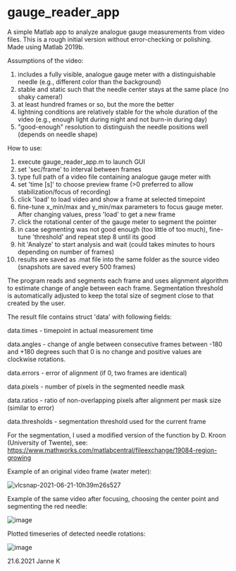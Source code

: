 # gauge_reader_app
A simple Matlab app to analyze analogue gauge measurements from video files. This is a rough initial version without error-checking or polishing. Made using Matlab 2019b.

Assumptions of the video:
1. includes a fully visible, analogue gauge meter with a distinguishable needle (e.g., different color than the background)
2. stable and static such that the needle center stays at the same place (no shaky camera!)
3. at least hundred frames or so, but the more the better
4. lightning conditions are relatively stable for the whole duration of the video (e.g., enough light during night and not burn-in during day)
5. "good-enough" resolution to distinguish the needle positions well (depends on needle shape)

How to use:

1. execute gauge_reader_app.m to launch GUI
2. set 'sec/frame' to interval between frames
4. type full path of a video file containing analogue gauge meter with 
5. set 'time [s]' to choose preview frame (>0 preferred to allow stabilization/focus of recording)
6. click 'load' to load video and show a frame at selected timepoint
7. fine-tune x_min/max and y_min/max parameters to focus gauge meter. After changing values, press 'load' to get a new frame
8. click the rotational center of the gauge meter to segment the pointer
9. in case segmenting was not good enough (too little of too much), fine-tune 'threshold' and repeat step 8 until its good
10. hit 'Analyze' to start analysis and wait (could takes minutes to hours depending on number of frames)
11. results are saved as .mat file into the same folder as the source video (snapshots are saved every 500 frames)

The program reads and segments each frame and uses alignment algorithm to estimate change of angle between each frame. Segmentation threshold is automatically adjusted to keep the total size of segment close to that created by the user.

The result file contains struct 'data' with following fields:

data.times  - timepoint in actual measurement time

data.angles  -  change of angle between consecutive frames between -180 and +180 degrees such that 0 is no change and positive values are clockwise rotations.

data.errors  -  error of alignment (if 0, two frames are identical)

data.pixels - number of pixels in the segmented needle mask

data.ratios  - ratio of non-overlapping pixels after alignment per mask size (similar to error)

data.thresholds  - segmentation threshold used for the current frame


For the segmentation, I used a modified version of the function by D. Kroon (University of Twente), see: https://www.mathworks.com/matlabcentral/fileexchange/19084-region-growing


Example of an original video frame (water meter):

![vlcsnap-2021-06-21-10h39m26s527](https://user-images.githubusercontent.com/17804946/122725067-4b3d8500-d27d-11eb-94fa-b5b846b84b34.png)

Example of the same video after focusing, choosing the center point and segmenting the red needle:

![image](https://user-images.githubusercontent.com/17804946/122724853-06b1e980-d27d-11eb-8d31-2cda3ea25bdf.png)

Plotted timeseries of detected needle rotations:

![image](https://user-images.githubusercontent.com/17804946/123050857-d0ee3b80-d409-11eb-9f30-e26f45055c96.png)



21.6.2021 Janne K
